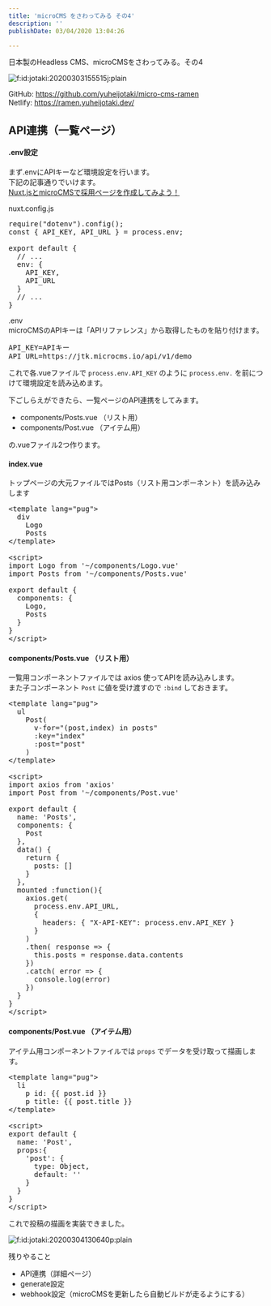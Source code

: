 ```yaml
---
title: 'microCMS をさわってみる その4'
description: ''
publishDate: 03/04/2020 13:04:26

---
```

<p>日本製のHeadless CMS、microCMSをさわってみる。その4</p>

<p><span itemscope itemtype="http://schema.org/Photograph"><img src="https://cdn-ak.f.st-hatena.com/images/fotolife/j/jotaki/20200303/20200303155515.jpg" alt="f:id:jotaki:20200303155515j:plain" title="f:id:jotaki:20200303155515j:plain" class="hatena-fotolife" itemprop="image"></span></p>

<p>GitHub: <a href="https://github.com/yuheijotaki/micro-cms-ramen">https://github.com/yuheijotaki/micro-cms-ramen</a><br />
Netlify: <a href="https://ramen.yuheijotaki.dev/">https://ramen.yuheijotaki.dev/</a></p>

<h2>API連携（一覧ページ）</h2>

<h4>.env設定</h4>

<p>まず.envにAPIキーなど環境設定を行います。<br />
下記の記事通りでいけます。<br />
<a href="https://microcms.io/blog/create-nuxt-microcms-recruit/">Nuxt.jsとmicroCMSで採用ページを作成してみよう！</a></p>

<p>nuxt.config.js</p>

<pre class="code lang-javascript" data-lang="javascript" data-unlink>require(<span class="synConstant">&quot;dotenv&quot;</span>).config();
<span class="synStatement">const</span> <span class="synIdentifier">{</span> API_KEY, API_URL <span class="synIdentifier">}</span> = process.env;

<span class="synStatement">export</span> <span class="synStatement">default</span> <span class="synIdentifier">{</span>
  <span class="synComment">// ...</span>
  env: <span class="synIdentifier">{</span>
    API_KEY,
    API_URL
  <span class="synIdentifier">}</span>
  <span class="synComment">// ...</span>
<span class="synIdentifier">}</span>
</pre>


<p>.env<br />
microCMSのAPIキーは「APIリファレンス」から取得したものを貼り付けます。</p>

<pre class="code" data-lang="" data-unlink>API_KEY=APIキー
API_URL=https://jtk.microcms.io/api/v1/demo</pre>


<p>これで各.vueファイルで <code>process.env.API_KEY</code> のように <code>process.env.</code> を前につけて環境設定を読み込めます。</p>

<p>下ごしらえができたら、一覧ページのAPI連携をしてみます。</p>

<ul>
<li>components/Posts.vue （リスト用）</li>
<li>components/Post.vue （アイテム用）</li>
</ul>


<p>の.vueファイル2つ作ります。</p>

<h4>index.vue</h4>

<p>トップページの大元ファイルではPosts（リスト用コンポーネント）を読み込みします</p>

<pre class="code lang-javascript" data-lang="javascript" data-unlink>&lt;template lang=<span class="synConstant">&quot;pug&quot;</span>&gt;
  div
    Logo
    Posts
&lt;/template&gt;

&lt;script&gt;
<span class="synStatement">import</span> Logo from <span class="synConstant">'~/components/Logo.vue'</span>
<span class="synStatement">import</span> Posts from <span class="synConstant">'~/components/Posts.vue'</span>

<span class="synStatement">export</span> <span class="synStatement">default</span> <span class="synIdentifier">{</span>
  components: <span class="synIdentifier">{</span>
    Logo,
    Posts
  <span class="synIdentifier">}</span>
<span class="synIdentifier">}</span>
&lt;/script&gt;
</pre>


<h4>components/Posts.vue （リスト用）</h4>

<p>一覧用コンポーネントファイルでは axios 使ってAPIを読み込みします。<br />
また子コンポーネント <code>Post</code> に値を受け渡すので <code>:bind</code> しておきます。</p>

<pre class="code lang-javascript" data-lang="javascript" data-unlink>&lt;template lang=<span class="synConstant">&quot;pug&quot;</span>&gt;
  ul
    Post(
      v-<span class="synStatement">for</span>=<span class="synConstant">&quot;(post,index) in posts&quot;</span>
      :key=<span class="synConstant">&quot;index&quot;</span>
      :post=<span class="synConstant">&quot;post&quot;</span>
    )
&lt;/template&gt;

&lt;script&gt;
<span class="synStatement">import</span> axios from <span class="synConstant">'axios'</span>
<span class="synStatement">import</span> Post from <span class="synConstant">'~/components/Post.vue'</span>

<span class="synStatement">export</span> <span class="synStatement">default</span> <span class="synIdentifier">{</span>
  name: <span class="synConstant">'Posts'</span>,
  components: <span class="synIdentifier">{</span>
    Post
  <span class="synIdentifier">}</span>,
  data() <span class="synIdentifier">{</span>
    <span class="synStatement">return</span> <span class="synIdentifier">{</span>
      posts: <span class="synIdentifier">[]</span>
    <span class="synIdentifier">}</span>
  <span class="synIdentifier">}</span>,
  mounted :<span class="synIdentifier">function</span>()<span class="synIdentifier">{</span>
    axios.get(
      process.env.API_URL,
      <span class="synIdentifier">{</span>
        headers: <span class="synIdentifier">{</span> <span class="synConstant">&quot;X-API-KEY&quot;</span>: process.env.API_KEY <span class="synIdentifier">}</span>
      <span class="synIdentifier">}</span>
    )
    .then( response =&gt; <span class="synIdentifier">{</span>
      <span class="synIdentifier">this</span>.posts = response.data.contents
    <span class="synIdentifier">}</span>)
    .<span class="synStatement">catch</span>( error =&gt; <span class="synIdentifier">{</span>
      console.log(error)
    <span class="synIdentifier">}</span>)
  <span class="synIdentifier">}</span>
<span class="synIdentifier">}</span>
&lt;/script&gt;
</pre>


<h4>components/Post.vue （アイテム用）</h4>

<p>アイテム用コンポーネントファイルでは <code>props</code> でデータを受け取って描画します。</p>

<pre class="code lang-javascript" data-lang="javascript" data-unlink>&lt;template lang=<span class="synConstant">&quot;pug&quot;</span>&gt;
  li
    p id: <span class="synIdentifier">{{</span> post.id <span class="synIdentifier">}}</span>
    p title: <span class="synIdentifier">{{</span> post.title <span class="synIdentifier">}}</span>
&lt;/template&gt;

&lt;script&gt;
<span class="synStatement">export</span> <span class="synStatement">default</span> <span class="synIdentifier">{</span>
  name: <span class="synConstant">'Post'</span>,
  props:<span class="synIdentifier">{</span>
    <span class="synConstant">'post'</span>: <span class="synIdentifier">{</span>
      type: <span class="synType">Object</span>,
      <span class="synStatement">default</span>: <span class="synConstant">''</span>
    <span class="synIdentifier">}</span>
  <span class="synIdentifier">}</span>
<span class="synIdentifier">}</span>
&lt;/script&gt;
</pre>


<p>これで投稿の描画を実装できました。</p>

<p><span itemscope itemtype="http://schema.org/Photograph"><img src="/images/hatena/20200304130640.png" alt="f:id:jotaki:20200304130640p:plain" title="f:id:jotaki:20200304130640p:plain" class="hatena-fotolife" itemprop="image"></span></p>

<p>残りやること</p>

<ul>
<li>API連携（詳細ページ）</li>
<li>generate設定</li>
<li>webhook設定（microCMSを更新したら自動ビルドが走るようにする）</li>
</ul>



